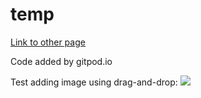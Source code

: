 # temp

[Link to other page](temp.md)
<!-- ![](brianMueller-headshot-transparent-small-sq.png) -->

Code added by gitpod.io

Test adding image using drag-and-drop:
![](https://github.com/bmuellerhstat/temp-repo/assets/14807115/1b802250-50b5-48ef-92e5-b95320ac7725)
